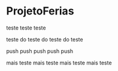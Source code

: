 # ProjetoFerias

teste teste teste

teste do teste do teste do teste

push push push push push

mais teste mais teste mais teste mais teste